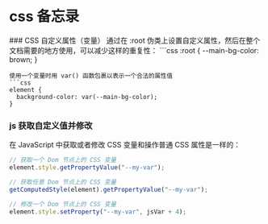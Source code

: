 # css 备忘录

<ArticleMetadata />
### CSS 自定义属性（变量）
通过在 :root 伪类上设置自定义属性，然后在整个文档需要的地方使用，可以减少这样的重复性：
```css
:root {
  --main-bg-color: brown;
}

```
使用一个变量时用 var() 函数包裹以表示一个合法的属性值
```css
element {
  background-color: var(--main-bg-color);
}
```
### js 获取自定义值并修改
在 JavaScript 中获取或者修改 CSS 变量和操作普通 CSS 属性是一样的：
```js
// 获取一个 Dom 节点上的 CSS 变量
element.style.getPropertyValue("--my-var");

// 获取任意 Dom 节点上的 CSS 变量
getComputedStyle(element).getPropertyValue("--my-var");

// 修改一个 Dom 节点上的 CSS 变量
element.style.setProperty("--my-var", jsVar + 4);

```
